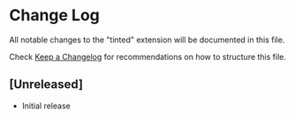 # Change Log

All notable changes to the "tinted" extension will be documented in this file.

Check [Keep a Changelog](http://keepachangelog.com/) for recommendations on how to structure this file.

## [Unreleased]

- Initial release
